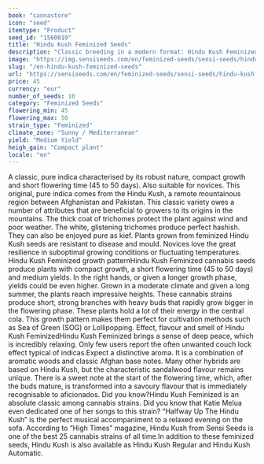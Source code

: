 ```yaml
---
book: "cannastore"
icon: "seed"
itemtype: "Product"
seed_id: "1560019"
title: "Hindu Kush Feminized Seeds"
description: "Classic breeding in a modern format: Hindu Kush Feminized has a deliciously sweet scent of sandalwood, is easy to grow and is considered to be very robust."
image: "https://img.sensiseeds.com/en/feminized-seeds/sensi-seeds/hindu-kush-image.png"
slug: "/en-hindu-kush-feminized-seeds"
url: "https://sensiseeds.com/en/feminized-seeds/sensi-seeds/hindu-kush?a_aid=cannastore"
price: 45
currency: "eur"
number_of_seeds: 10
category: "Feminized Seeds"
flowering_min: 45
flowering_max: 50
strain_type: "Feminized"
climate_zone: "Sunny / Mediterranean"
yield: "Medium Yield"
heigh_gain: "Compact plant"
locale: "en"
---
```

A classic, pure indica characterised by its robust nature, compact growth and short flowering time (45 to 50 days). Also suitable for novices. This original, pure indica comes from the Hindu Kush, a remote mountainous region between Afghanistan and Pakistan. This classic variety owes a number of attributes that are beneficial to growers to its origins in the mountains. The thick coat of trichomes protect the plant against wind and poor weather. The white, glistening trichomes produce perfect hashish. They can also be enjoyed pure as kief. Plants grown from feminized Hindu Kush seeds are resistant to disease and mould. Novices love the great resilience in suboptimal growing conditions or fluctuating temperatures. Hindu Kush Feminized growth patternHindu Kush Feminized cannabis seeds produce plants with compact growth, a short flowering time (45 to 50 days) and medium yields. In the right hands, or given a longer growth phase, yields could be even higher. Grown in a moderate climate and given a long summer, the plants reach impressive heights. These cannabis strains produce short, strong branches with heavy buds that rapidly grow bigger in the flowering phase. These plants hold a lot of their energy in the central cola. This growth pattern makes them perfect for cultivation methods such as Sea of Green (SOG) or Lollipopping. Effect, flavour and smell of Hindu Kush FeminizedHindu Kush Feminized brings a sense of deep peace, which is incredibly relaxing. Only few users report the often unwanted couch lock effect typical of indicas.Expect a distinctive aroma. It is a combination of aromatic woods and classic Afghan base notes. Many other hybrids are based on Hindu Kush, but the characteristic sandalwood flavour remains unique. There is a sweet note at the start of the flowering time, which, after the buds mature, is transformed into a savoury flavour that is immediately recognisable to aficionados. Did you know?Hindu Kush Feminized is an absolute classic among cannabis strains. Did you know that Katie Melua even dedicated one of her songs to this strain? “Halfway Up The Hindu Kush” is the perfect musical accompaniment to a relaxed evening on the sofa. According to “High Times” magazine, Hindu Kush from Sensi Seeds is one of the best 25 cannabis strains of all time.In addition to these feminized seeds, Hindu Kush is also available as Hindu Kush Regular and Hindu Kush Automatic.
